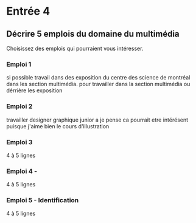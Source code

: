 
# Entrée 4
## Décrire 5 emplois du domaine du multimédia
Choisissez des emplois qui pourraient vous intéresser. 

### Emploi 1 
si possible travail dans des exposition du centre des science de montréal dans les section multimédia. pour travailler dans la section multimédia ou dérrière les exposition 

### Emploi 2 
travailler  designer graphique junior a je pense ca pourrait etre intérésent puisque j'aime bien le cours d'illustration 

### Emploi 3 
4 à 5 lignes 

### Emploi 4 - 
4 à 5 lignes

### Emploi 5 - Identification
4 à 5 lignes


